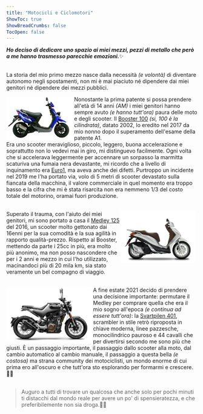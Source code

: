 ```yaml
---
title: "Motocicli e Ciclomotori"
ShowToc: true
ShowBreadCrumbs: false
TocOpen: false
---
```


<b><i>Ho deciso di dedicare uno spazio ai miei mezzi, pezzi di metallo che però a me hanno trasmesso parecchie emozioni.</i></b>✨<br><br>

La storia del mio primo mezzo nasce dalla necessità <i>(e volontà)</i> di diventare autonomo negli spostamenti, non mi è mai piaciuto né dipendere dai miei genitori né dipendere dei mezzi pubblici.<br>

<div style="float: left; margin-right: 4px">
<img src="/booster.png" alt="Yamaha Booster 100 MBK 2002" width="175"/></div>
    <p align="left">Nonostante la prima patente si possa prendere all'età di 14 anni <i>(AM)</i> i miei genitori hanno sempre avuto <i>(e hanno tutt'ora)</i> paura delle moto e degli scooter. Il <a href="https://www.moto.it/listino/mbk/booster-100/booster-100-kat/lmm36W" target="_blank" rel="noopener noreferrer">Booster 100</a> <i>(si, 100 è la cilindrata)</i>, datato 2002, lo eredito nel 2017 da mio nonno dopo il superamento dell'esame della patente A1.<br>
    Era uno scooter meraviglioso, piccolo, leggero, buona accelerazione e soprattutto non lo vedevi mai in giro, mi distinguevo facilmente. Ogni volta che si accelerava leggermente per accennare un sorpasso la marmitta scaturiva una fumaia nera devastante, mi ricordo che a livello di inquinamento era <a href="https://it.wikipedia.org/wiki/Euro_I" target="_blank" rel="noopener noreferrer">Euro1</a>, ma aveva anche dei difetti. Purtroppo un incidente nel 2019 me l'ha portato via, volo di 5 metri di scooter devastato sulla fiancata della macchina, il valore commerciale in quel momento era troppo basso e la cifra che mi è stata risarcita non era nemmeno 1/3 del costo totale del motorino, oramai fuori produzione.<br><br></p>

<div style="float: right; margin-right: 4px">
<img src="/medley.png" alt="Piaggio Medley 125 ABS 2016" width="200"/></div>
    <p align="left">Superato il trauma, con l'aiuto dei miei genitori, mi sono portato a casa il <a href="https://www.moto.it/listino/piaggio/medley-125/medley-125-abs-2016-19/XtT5Wq" target="_blank" rel="noopener noreferrer">Medley 125</a> del 2016, un scooter molto gettonato dai 16enni per la sua comodità e la sua agilità in rapporto qualità-prezzo. Rispetto al Booster, mettendo da parte i 25cc in più, era molto più anonimo, ma non posso nascondere che per i 2 anni e mezzo in cui l'ho utilizzato, macinandoci più di 20 mila km, sia stato veramente un bel compagno di viaggio.<br><br></p>

<div style="float: left; margin-right: 4px">
<img src="/husky.png" alt="Husqvarna Svartpilen 401 2021" width="225"/></div>
    <p align="left">A fine estate 2021 decido di prendere una decisione importante: permutare il Medley per comprare quella che era il mio sogno all'epoca <i>(e continua ad essere tutt'ora)</i>: la <a href="https://www.moto.it/listino/husqvarna/svartpilen-401/svartpilen-401-2021-22/yXf7Dv" target="_blank" rel="noopener noreferrer">Svartpilen 401</a>, scrambler in stile retrò riproposta in chiave moderna, linee pazzesche, monocilindrico pauroso e 44 cavalli che per divertirsi secondo me sono più che giusti. È un passaggio importante, il passaggio dallo scooter alla moto, dal cambio automatico al cambio manuale, il passaggio a questa bella <i>(e costosa)</i> ma strana community dei motociclisti, un mondo enorme di cui prima ero all'oscuro e che tutt'ora sto esplorando per formarmi e crescere.✌🏼<br><br></p>


> Auguro a tutti di trovare un qualcosa che anche solo per pochi minuti ti distacchi dal mondo reale per avere un po' di spensieratezza, e che preferibilemente non sia droga.💉🚫
